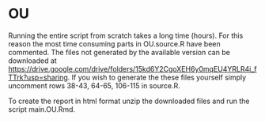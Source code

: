 # OU
Running the entire script from scratch takes a long time (hours). For this reason the most time consuming parts in OU.source.R have been
commented. The files not generated by the available version can be downloaded at https://drive.google.com/drive/folders/15kd6Y2CgoXEH6y0mqEU4YRLR4i_fTTrk?usp=sharing. If you wish to generate the these files yourself
simply uncomment rows 38-43, 64-65, 106-115 in source.R.

To create the report in html format unzip the downloaded files and run the script main.OU.Rmd.

